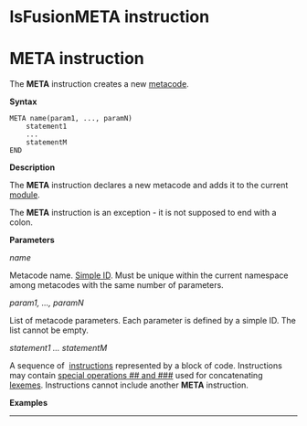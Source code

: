 # lsFusionMETA instruction

# META instruction

The **META** instruction creates a new [metacode](Metaprogramming_1310740.html#Metaprogramming-metacode).

**Syntax**

    META name(param1, ..., paramN)
        statement1
        ...
        statementM
    END

**Description**

The **META** instruction declares a new metacode and adds it to the current [module](Modules.md). 

The **META** instruction is an exception - it is not supposed to end with a colon.  

**Parameters**

*name*

Metacode name. [Simple ID](IDs.md). Must be unique within the current namespace among metacodes with the same number of parameters.

*param1, ..., paramN*

List of metacode parameters. Each parameter is defined by a simple ID. The list cannot be empty.

*statement1 ... statementM*

A sequence of  [instructions](Instructions.md) represented by a block of code. Instructions may contain [special operations \#\# and \#\#\#](Metaprogramming_1310740.html#Metaprogramming-concat) used for concatenating [lexemes](Tokens.md). Instructions cannot include another **META** instruction.

**Examples**

********************



  
